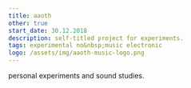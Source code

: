 ```yaml
---
title: aaoth
other: true
start_date: 30.12.2018
description: self-titled project for experiments.
tags: experimental no&nbsp;music electronic
logo: /assets/img/aaoth-music-logo.png
---
```


personal experiments and sound studies.
